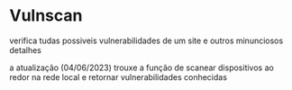 # Vulnscan
verifica tudas possiveis vulnerabilidades de um site e outros minunciosos detalhes

a atualização (04/06/2023) trouxe a função de scanear dispositivos ao redor na rede local e retornar vulnerabilidades conhecidas
